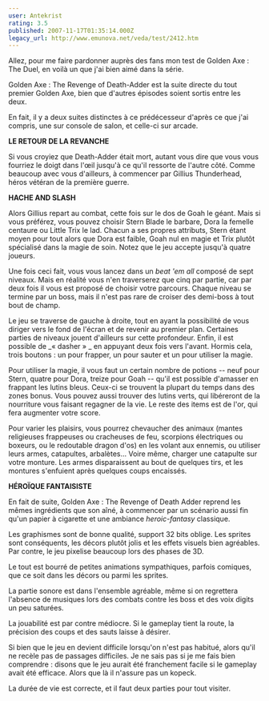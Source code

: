 ```yaml
---
user: Antekrist
rating: 3.5
published: 2007-11-17T01:35:14.000Z
legacy_url: http://www.emunova.net/veda/test/2412.htm
---
```

Allez, pour me faire pardonner auprès des fans mon test de Golden Axe : The Duel, en voilà un que j'ai bien aimé dans la série.  

  

Golden Axe : The Revenge of Death-Adder est la suite directe du tout premier Golden Axe, bien que d'autres épisodes soient sortis entre les deux.  

En fait, il y a deux suites distinctes à ce prédécesseur d'après ce que j'ai compris, une sur console de salon, et celle-ci sur arcade.  

  

**LE RETOUR DE LA REVANCHE**  

Si vous croyiez que Death-Adder était mort, autant vous dire que vous vous fourriez le doigt dans l'œil jusqu'à ce qu'il ressorte de l'autre côté. Comme beaucoup avec vous d'ailleurs, à commencer par Gillius Thunderhead, héros vétéran de la première guerre.  

  

**HACHE AND SLASH**  

Alors Gillius repart au combat, cette fois sur le dos de Goah le géant. Mais si vous préférez, vous pouvez choisir Stern Blade le barbare, Dora la femelle centaure ou Little Trix le lad. Chacun a ses propres attributs, Stern étant moyen pour tout alors que Dora est faible, Goah nul en magie et Trix plutôt spécialisé dans la magie de soin. Notez que le jeu accepte jusqu'à quatre joueurs.  

Une fois ceci fait, vous vous lancez dans un _beat 'em all_ composé de sept niveaux. Mais en réalité vous n'en traverserez que cinq par partie, car par deux fois il vous est proposé de choisir votre parcours. Chaque niveau se termine par un boss, mais il n'est pas rare de croiser des demi-boss à tout bout de champ.  

Le jeu se traverse de gauche à droite, tout en ayant la possibilité de vous diriger vers le fond de l'écran et de revenir au premier plan. Certaines parties de niveaux jouent d'ailleurs sur cette profondeur. Enfin, il est possible de _« dasher » _ en appuyant deux fois vers l'avant. Hormis cela, trois boutons : un pour frapper, un pour sauter et un pour utiliser la magie.  

Pour utiliser la magie, il vous faut un certain nombre de potions -- neuf pour Stern, quatre pour Dora, treize pour Goah -- qu'il est possible d'amasser en frappant les lutins bleus. Ceux-ci se trouvent la plupart du temps dans des zones bonus. Vous pouvez aussi trouver des lutins verts, qui libéreront de la nourriture vous faisant regagner de la vie. Le reste des items est de l'or, qui fera augmenter votre score.  

Pour varier les plaisirs, vous pourrez chevaucher des animaux (mantes religieuses frappeuses ou cracheuses de feu, scorpions électriques ou boxeurs, ou le redoutable dragon d'os) en les volant aux ennemis, ou utiliser leurs armes, catapultes, arbalètes... Voire même, charger une catapulte sur votre monture. Les armes disparaissent au bout de quelques tirs, et les montures s'enfuient après quelques coups encaissés.  

  

**HÉROÏQUE FANTAISISTE**  

En fait de suite, Golden Axe : The Revenge of Death Adder reprend les mêmes ingrédients que son aîné, à commencer par un scénario aussi fin qu'un papier à cigarette et une ambiance _heroic-fantasy_ classique.  

Les graphismes sont de bonne qualité, support 32 bits oblige. Les sprites sont conséquents, les décors plutôt jolis et les effets visuels bien agréables. Par contre, le jeu pixelise beaucoup lors des phases de 3D.  

Le tout est bourré de petites animations sympathiques, parfois comiques, que ce soit dans les décors ou parmi les sprites.  

La partie sonore est dans l'ensemble agréable, même si on regrettera l'absence de musiques lors des combats contre les boss et des voix digits un peu saturées.  

La jouabilité est par contre médiocre. Si le gameplay tient la route, la précision des coups et des sauts laisse à désirer.  

Si bien que le jeu en devient difficile lorsqu'on n'est pas habitué, alors qu'il ne recèle pas de passages difficiles. Je ne sais pas si je me fais bien comprendre : disons que le jeu aurait été franchement facile si le gameplay avait été efficace. Alors que là il n'assure pas un kopeck.  

La durée de vie est correcte, et il faut deux parties pour tout visiter.